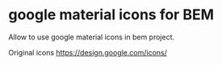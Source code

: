 google material icons for BEM
===============================

Allow to use google material icons in bem project.

Original icons https://design.google.com/icons/

